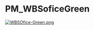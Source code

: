 # PM_WBSoficeGreen

[![WBSOfice-Green.png](https://i.postimg.cc/t4r2gyV3/WBSOfice-Green.png)](https://postimg.cc/LJ1zycD5)
